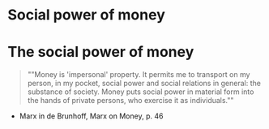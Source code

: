 Social power of money
=====================



# The social power of money

> ""Money is 'impersonal' property. It permits me to transport on my person, in my pocket, social power and social relations in general: the substance of society. Money puts social power in material form into the hands of private persons, who exercise it as individuals."" 

- Marx in de Brunhoff, Marx on Money, p. 46